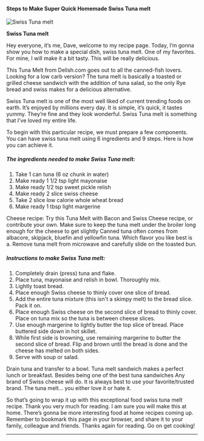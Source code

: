             

#### Steps to Make Super Quick Homemade Swiss Tuna melt

![Swiss Tuna melt](https://img-global.cpcdn.com/recipes/4561242433781760/751x532cq70/swiss-tuna-melt-recipe-main-photo.jpg)

**Swiss Tuna melt**

Hey everyone, it’s me, Dave, welcome to my recipe page. Today, I’m gonna show you how to make a special dish, swiss tuna melt. One of my favorites. For mine, I will make it a bit tasty. This will be really delicious.

This Tuna Melt from Delish.com goes out to all the canned-fish lovers. Looking for a low carb version? The tuna melt is basically a toasted or grilled cheese sandwich with the addition of tuna salad, so the only Rye bread and swiss makes for a delicious alternative.

Swiss Tuna melt is one of the most well liked of current trending foods on earth. It’s enjoyed by millions every day. It is simple, it’s quick, it tastes yummy. They’re fine and they look wonderful. Swiss Tuna melt is something that I’ve loved my entire life.

To begin with this particular recipe, we must prepare a few components. You can have swiss tuna melt using 6 ingredients and 9 steps. Here is how you can achieve it.

##### The ingredients needed to make Swiss Tuna melt:

1.  Take 1 can tuna (6 oz chunk in water)
2.  Make ready 1 1/2 tsp light mayonaise
3.  Make ready 1/2 tsp sweet pickle relish
4.  Make ready 2 slice swiss cheese
5.  Take 2 slice low calorie whole wheat bread
6.  Make ready 1 tbsp light margerine

Cheese recipe: Try this Tuna Melt with Bacon and Swiss Cheese recipe, or contribute your own. Make sure to keep the tuna melt under the broiler long enough for the cheese to get slightly Canned tuna often comes from albacore, skipjack, bluefin and yellowfin tuna. Which flavor you like best is a. Remove tuna melt from microwave and carefully slide on the toasted bun.

##### Instructions to make Swiss Tuna melt:

1.  Completely drain (press) tuna and flake.
2.  Place tuna, mayonaise and relish in bowl. Thoroughly mix.
3.  Lightly toast bread.
4.  Place enough Swiss cheese to thinly cover one slice of bread.
5.  Add the entire tuna mixture (this isn't a skimpy melt) to the bread slice. Pack it on.
6.  Place enough Swiss cheese on the second slice of bread to thinly cover. Place on tuna mix so the tuna is between cheese slices.
7.  Use enough margerine to lightly butter the top slice of bread. Place buttered side down in hot skillet.
8.  While first side is browning, use remaining margerine to butter the second slice of bread. Flip and brown until the bread is done and the cheese has melted on both sides.
9.  Serve with soup or salad.

Drain tuna and transfer to a bowl. Tuna melt sandwich makes a perfect lunch or breakfast. Besides being one of the best tuna sandwiches Any brand of Swiss cheese will do. It is always best to use your favorite/trusted brand. The tuna melt… you either love it or hate it.

So that’s going to wrap it up with this exceptional food swiss tuna melt recipe. Thank you very much for reading. I am sure you will make this at home. There’s gonna be more interesting food at home recipes coming up. Remember to bookmark this page in your browser, and share it to your family, colleague and friends. Thanks again for reading. Go on get cooking!

* * *